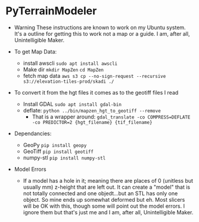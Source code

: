 # PyTerrainModeler

* Warning
  These instructions are known to work on my Ubuntu system.  It's a outline for getting this to work
  not a map or a guide. I am, after all, Unintelligible Maker.

* To get Map Data:
  - install awscli
    `sudo apt install awscli`
  - Make dir
    `mkdir MapZen`
    `cd MapZen`
  - fetch map data
    `aws s3 cp --no-sign-request --recursive s3://elevation-tiles-prod/skadi ./`
* To convert it from the hgt files it comes as to the geotiff files I read  
  - Install GDAL
    `sudo apt install gdal-bin`
  - deflate:
    `python ../bin/mapzen_hgt_to_geotiff --remove`
    - That is a wrapper around:
      `gdal_translate -co COMPRESS=DEFLATE -co PREDICTOR=2 {hgt_filename} {tif_filename}`

* Dependancies:
  - GeoPy
    `pip install geopy`
  - GeoTiff
    `pip install geotiff`
  - numpy-stl
    `pip install numpy-stl`


* Model Errors
  - If a model has a hole in it; meaning there are places of 0 (unitless but usually mm) z-height 
    that are left out.  It can create a "model" that is not totally connected and one objedt...but
    an STL has only one object.  So mine ends up somewhat deformed but eh.  Most slicers will be
    OK with this, though some will point out the model errors.  I ignore them but that's just me
    and I am, after all, Unintelligible Maker.